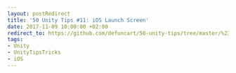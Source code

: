 ```yaml
---
layout: postRedirect
title: '50 Unity Tips #11: iOS Launch Screen'
date: 2017-11-09 10:00:00 +02:00
redirect_to: https://github.com/defuncart/50-unity-tips/tree/master/%2313-iOSLaunchScreen
tags:
- Unity
- UnityTipsTricks
- iOS
---
```

